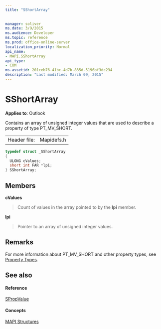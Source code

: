 ```yaml
---
title: "SShortArray"
 
 
manager: soliver
ms.date: 3/9/2015
ms.audience: Developer
ms.topic: reference
ms.prod: office-online-server
localization_priority: Normal
api_name:
- MAPI.SShortArray
api_type:
- COM
ms.assetid: 201ceb76-41bc-4d7b-835d-5196bf3dc234
description: "Last modified: March 09, 2015"
---
```


# SShortArray

  
  
**Applies to**: Outlook 
  
Contains an array of unsigned integer values that are used to describe a property of type PT_MV_SHORT.
  
|||
|:-----|:-----|
|Header file:  <br/> |Mapidefs.h  <br/> |
   
```cpp
typedef struct _SShortArray
{
  ULONG cValues;
  short int FAR *lpi;
} SShortArray;

```

## Members

 **cValues**
  
> Count of values in the array pointed to by the **lpi** member. 
    
 **lpi**
  
> Pointer to an array of unsigned integer values.
    
## Remarks

For more information about PT_MV_SHORT and other property types, see [Property Types](property-types.md). 
  
## See also

#### Reference

[SPropValue](spropvalue.md)
#### Concepts

[MAPI Structures](mapi-structures.md)


